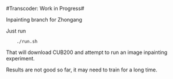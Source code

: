#Transcoder: Work in Progress#

Inpainting branch for Zhongang

Just run

```
    ./run.sh
```

That will download CUB200 and attempt to run an image inpainting experiment.

Results are not good so far, it may need to train for a long time.

